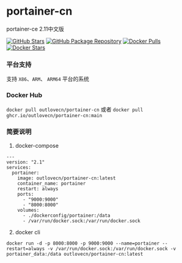 # portainer-cn

portainer-ce 2.11中文版 

[![GitHub Stars](https://img.shields.io/github/stars/outlovecn/portainer-cn.svg?color=94398d&labelColor=555555&logoColor=ffffff&style=for-the-badge&logo=github)](https://github.com/outlovecn/portainer-cn)
[![GitHub Package Repository](https://img.shields.io/static/v1.svg?color=94398d&labelColor=555555&logoColor=ffffff&style=for-the-badge&label=outlovecn&message=GitHub%20Package&logo=github)](https://github.com/outlovecn/portainer-cn/packages)
[![Docker Pulls](https://img.shields.io/docker/pulls/outlovecn/portainer-cn.svg?color=94398d&labelColor=555555&logoColor=ffffff&style=for-the-badge&label=pulls&logo=docker)](https://hub.docker.com/r/outlovecn/portainer-cn)
[![Docker Stars](https://img.shields.io/docker/stars/outlovecn/portainer-cn.svg?color=94398d&labelColor=555555&logoColor=ffffff&style=for-the-badge&label=stars&logo=docker)](https://hub.docker.com/r/outlovecn/portainer-cn)

### 平台支持

支持 `X86`、`ARM`、 `ARM64` 平台的系统

### Docker Hub

`docker pull outlovecn/portainer-cn`
或者
`docker pull ghcr.io/outlovecn/portainer-cn:main`

### 简要说明

1. docker-compose 

```
---
version: "2.1"
services:
  portainer:
    image: outlovecn/portainer-cn:latest
    container_name: portainer
    restart: always
    ports:
      - "9000:9000"
      - "8000:8000"
    volumes:
      - ./dockerconfig/portainer:/data
      - /var/run/docker.sock:/var/run/docker.sock
```

2. docker cli

```
docker run -d -p 8000:8000 -p 9000:9000 --name=portainer --restart=always -v /var/run/docker.sock:/var/run/docker.sock -v portainer_data:/data outlovecn/portainer-cn:latest
```

